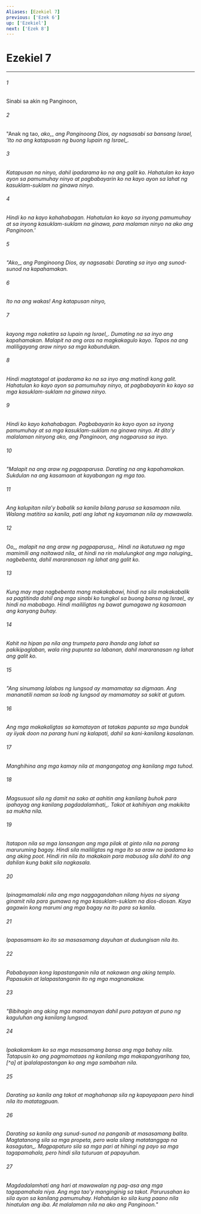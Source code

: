 ```yaml
---
Aliases: [Ezekiel 7]
previous: ['Ezek 6']
up: ['Ezekiel']
next: ['Ezek 8']
---
```

# Ezekiel 7

***






















###### 1 










Sinabi sa akin ng Panginoon, 





















###### 2 










"Anak ng tao, <i class="trans-change">ako,_ ang Panginoong Dios, ay nagsasabi sa bansang Israel, 'Ito na ang katapusan ng buong lupain <i class="trans-change">ng Israel_. 





















###### 3 










Katapusan na ninyo, dahil ipadarama ko na ang galit ko. Hahatulan ko kayo ayon sa pamumuhay ninyo at pagbabayarin ko na kayo ayon sa lahat ng kasuklam-suklam na ginawa ninyo. 





















###### 4 










Hindi ko na kayo kahahabagan. Hahatulan ko kayo sa inyong pamumuhay at sa inyong kasuklam-suklam na ginawa, para malaman ninyo na ako ang Panginoon.' 





















###### 5 










"<i class="trans-change">Ako,_ ang Panginoong Dios, ay nagsasabi: Darating sa inyo ang sunod-sunod na kapahamakan. 





















###### 6 










Ito na ang wakas! Ang katapusan ninyo, 





















###### 7 










kayong mga nakatira sa lupain <i class="trans-change">ng Israel_. Dumating na sa inyo ang kapahamakan. Malapit na ang oras na magkakagulo kayo. Tapos na ang maliligayang araw ninyo sa mga kabundukan. 





















###### 8 










Hindi magtatagal at ipadarama ko na sa inyo ang matindi kong galit. Hahatulan ko kayo ayon sa pamumuhay ninyo, at pagbabayarin ko kayo sa mga kasuklam-suklam na ginawa ninyo. 





















###### 9 










Hindi ko kayo kahahabagan. Pagbabayarin ko kayo ayon sa inyong pamumuhay at sa mga kasuklam-suklam na ginawa ninyo. At ditoʼy malalaman ninyong ako, ang Panginoon, ang nagparusa sa inyo. 





















###### 10 










"Malapit na ang araw ng pagpaparusa. Darating na ang kapahamakan. Sukdulan na ang kasamaan at kayabangan ng mga tao. 





















###### 11 










Ang kalupitan nilaʼy babalik sa kanila bilang parusa sa kasamaan nila. Walang matitira sa kanila, pati ang lahat ng kayamanan nila ay mawawala. 





















###### 12 










<i class="trans-change">Oo_, malapit na ang araw <i class="trans-change">ng pagpaparusa_. Hindi na ikatutuwa ng mga mamimili <i class="trans-change">ang naitawad nila_ at hindi na rin malulungkot ang mga <i class="trans-change">naluging_ nagbebenta, dahil mararanasan ng lahat ang galit ko. 





















###### 13 










Kung may mga nagbebenta mang makakabawi, hindi na sila makakabalik sa pagtitinda dahil ang mga sinabi ko tungkol sa buong bansa <i class="trans-change">ng Israel_ ay hindi na mababago. Hindi maililigtas ng bawat gumagawa ng kasamaan ang kanyang buhay. 





















###### 14 










Kahit na hipan pa nila ang trumpeta para ihanda ang lahat sa pakikipaglaban, wala ring pupunta sa labanan, dahil mararanasan ng lahat ang galit ko. 





















###### 15 










"Ang sinumang lalabas ng lungsod ay mamamatay sa digmaan. Ang mananatili naman sa loob ng lungsod ay mamamatay sa sakit at gutom. 





















###### 16 










Ang mga makakaligtas sa kamatayan at tatakas papunta sa mga bundok ay iiyak doon na parang huni ng kalapati, dahil sa kani-kanilang kasalanan. 





















###### 17 










Manghihina ang mga kamay nila at mangangatog ang kanilang mga tuhod. 





















###### 18 










Magsusuot sila ng damit na sako at aahitin ang kanilang buhok <i class="trans-change">para ipahayag ang kanilang pagdadalamhati_. Takot at kahihiyan ang makikita sa mukha nila. 





















###### 19 










Itatapon nila sa mga lansangan ang mga pilak at ginto nila na parang maruruming bagay. Hindi sila maililigtas ng mga ito sa araw na ipadama ko ang aking poot. Hindi rin nila ito makakain para mabusog sila dahil ito ang dahilan kung bakit sila nagkasala. 





















###### 20 










Ipinagmamalaki nila ang mga naggagandahan nilang hiyas na siyang ginamit nila para gumawa ng mga kasuklam-suklam na dios-diosan. Kaya gagawin kong marumi ang mga bagay na ito para sa kanila. 





















###### 21 










Ipapasamsam ko ito sa masasamang dayuhan at dudungisan nila ito. 





















###### 22 










Pababayaan kong lapastanganin nila at nakawan ang aking templo. Papasukin at lalapastanganin ito ng mga magnanakaw. 





















###### 23 










"Bibihagin ang aking mga mamamayan dahil puro patayan at puno ng kaguluhan ang kanilang lungsod. 





















###### 24 










Ipakakamkam ko sa mga masasamang bansa ang mga bahay nila. Tatapusin ko ang pagmamataas ng kanilang mga makapangyarihang tao,[^a] at ipalalapastangan ko ang mga sambahan nila. 





















###### 25 










Darating sa kanila ang takot at maghahanap sila ng kapayapaan pero hindi nila ito matatagpuan. 





















###### 26 










Darating sa kanila ang sunud-sunod na panganib at masasamang balita. Magtatanong sila sa mga propeta, <i class="trans-change">pero wala silang matatanggap na kasagutan_. Magpapaturo sila sa mga pari at hihingi ng payo sa mga tagapamahala, pero hindi sila tuturuan at papayuhan. 





















###### 27 










Magdadalamhati ang hari at mawawalan ng pag-asa ang mga tagapamahala niya. Ang mga taoʼy manginginig sa takot. Parurusahan ko sila ayon sa kanilang pamumuhay. Hahatulan ko sila kung paano nila hinatulan ang iba. At malalaman nila na ako ang Panginoon."
